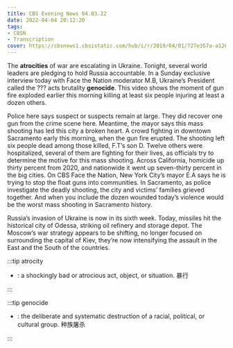 ```yaml
---
title: CBS Evening News 04.03.22
date: 2022-04-04 20:12:20
tags:
- CBSN
- Transcription
cover: https://cbsnews1.cbsistatic.com/hub/i/r/2019/04/01/727e357a-a126-4138-a2c5-4d3222669d57/thumbnail/640x360/3ff2761028dc5c65cc4f07acd54bcd5c/cbsn2-logo-1920x1080.jpg
---
```

The **atrocities** of war are escalating in Ukraine. Tonight, several world leaders are pledging to hold Russia accountable. In a Sunday exclusive interview today with Face the Nation moderator M.B, Ukraine’s President called the ??? acts brutality **genocide**. This video shows the moment of gun fire exploded earlier this morning killing at least six people injuring at least a dozen others.

Police here says suspect or suspects remain at large. They did recover one gun from the crime scene here. Meantime, the mayor says this mass shooting has led this city a broken heart. A crowd fighting in downtown Sacramento early this morning, when the gun fire erupted. The shooting left six people dead among those killed, F.T’s son D. Twelve others were hospitalized, several of them are fighting for their lives, as officials try to determine the motive for this mass shooting. Across California, homicide up thirty percent from 2020, and nationwide it went up seven-thirty percent in the big cities. On CBS Face the Nation, New York City’s mayor E.A says he is trying to stop the float guns into communities. In Sacramento, as police investigate the deadly shooting, the city and victims’ families grieved together. And when you include the dozen wounded today’s violence would be the worst mass shooting in Sacramento history. 

Russia’s invasion of Ukraine is now in its sixth week. Today, missiles hit the historical city of Odessa, striking oil refinery and storage depot. The Moscow’s war strategy appears to be shifting, no longer focused on surrounding the capital of Kiev, they’re now intensifying the assault in the East and the South of the countries. 

:::tip atrocity

- : a shockingly bad or atrocious act, object, or situation. 暴行

:::

:::tip genocide

- : the deliberate and systematic destruction of a racial, political, or cultural group. 种族屠杀

:::
